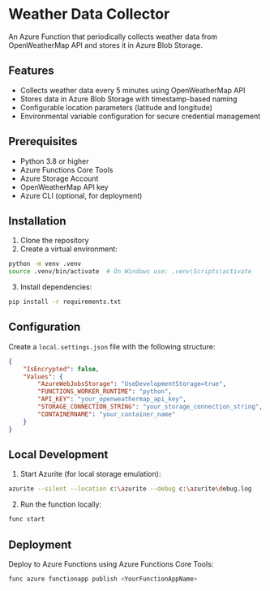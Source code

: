 # Weather Data Collector

An Azure Function that periodically collects weather data from OpenWeatherMap API and stores it in Azure Blob Storage.

## Features

- Collects weather data every 5 minutes using OpenWeatherMap API
- Stores data in Azure Blob Storage with timestamp-based naming
- Configurable location parameters (latitude and longitude)
- Environmental variable configuration for secure credential management

## Prerequisites

- Python 3.8 or higher
- Azure Functions Core Tools
- Azure Storage Account
- OpenWeatherMap API key
- Azure CLI (optional, for deployment)

## Installation

1. Clone the repository
2. Create a virtual environment:
```bash
python -m venv .venv
source .venv/bin/activate  # On Windows use: .venv\Scripts\activate
```
3. Install dependencies:
```bash
pip install -r requirements.txt
```

## Configuration

Create a `local.settings.json` file with the following structure:

```json
{
    "IsEncrypted": false,
    "Values": {
        "AzureWebJobsStorage": "UseDevelopmentStorage=true",
        "FUNCTIONS_WORKER_RUNTIME": "python",
        "API_KEY": "your_openweathermap_api_key",
        "STORAGE_CONNECTION_STRING": "your_storage_connection_string",
        "CONTAINERNAME": "your_container_name"
    }
}
```

## Local Development

1. Start Azurite (for local storage emulation):
```bash
azurite --silent --location c:\azurite --debug c:\azurite\debug.log
```

2. Run the function locally:
```bash
func start
```

## Deployment

Deploy to Azure Functions using Azure Functions Core Tools:

```bash
func azure functionapp publish <YourFunctionAppName>
```
